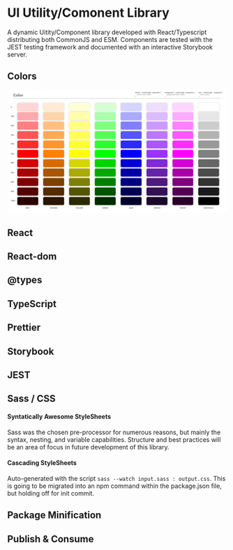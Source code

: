 # UI Utility/Comonent Library

A dynamic Uitity/Component library developed with React/Typescript distributing both CommonJS and ESM. Components are tested with the JEST testing framework and documented with an interactive Storybook server.

## Colors
![Color Template](https://github.com/WarrenCompany/ui-comp-util-library/blob/main/src/COLOR.png)
## React

## React-dom

## @types

## TypeScript

## Prettier

## Storybook

## JEST

## Sass / CSS

#### Syntatically Awesome StyleSheets

Sass was the chosen pre-processor for numerous reasons, but mainly the syntax, nesting, and variable capabilities. Structure and best practices will be an area of focus in future development of this library.

#### Cascading StyleSheets

Auto-generated with the script `sass --watch input.sass : output.css`. This is going to be migrated into an npm command within the package.json file, but holding off for init commit.

## Package Minification

## Publish & Consume
